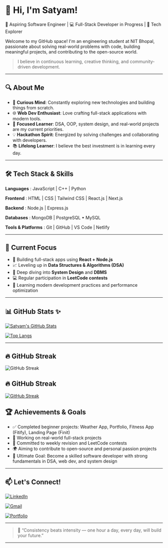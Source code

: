 
# 👋 Hi, I'm Satyam!

🚀 Aspiring Software Engineer | 💻 Full-Stack Developer in Progress | 🧠 Tech Explorer

Welcome to my GitHub space! I'm an engineering student at NIT Bhopal, passionate about solving real-world problems with code, building meaningful projects, and contributing to the open-source world.
>I believe in continuous learning, creative thinking, and community-driven development.

---

## 🔍 About Me

- 🧠 **Curious Mind**: Constantly exploring new technologies and building things from scratch.
- 🌐 **Web Dev Enthusiast**: Love crafting full-stack applications with modern tools.
- 🎯 **Focused Learner**: DSA, OOP, system design, and real-world projects are my current priorities.
- 💡 **Hackathon Spirit**: Energized by solving challenges and collaborating with developers.
- 📚 **Lifelong Learner**: I believe the best investment is in learning every day.

---

## 🛠️ Tech Stack & Skills

**Languages** : JavaScript | C++ | Python 

**Frontend** : HTML | CSS | Tailwind CSS | React.js | Next.js

**Backend**  : Node.js | Express.js

**Databases**  : MongoDB | PostgreSQL • MySQL

**Tools & Platforms** : Git | GitHub | VS Code | Netlify 

---

## 🔭 Current Focus

- 🔧 Building full-stack apps using **React + Node.js**
- 📈 Leveling up in **Data Structures & Algorithms (DSA)**
- 🧠 Deep diving into **System Design** and **DBMS**
- 💻 Regular participation in **LeetCode contests**
- 🌱 Learning modern development practices and performance optimization

---

## 📊 GitHub Stats ✨

[![Satyam's GitHub Stats](https://github-readme-stats.vercel.app/api?username=code-skg&show_icons=true&theme=radical&hide_border=true)](https://github.com/anuraghazra/github-readme-stats)

[![Top Langs](https://github-readme-stats.vercel.app/api/top-langs/?username=code-skg&layout=compact&theme=radical&hide_border=true&card_width=350)](https://github.com/anuraghazra/github-readme-stats) 

---

## 🔥 GitHub Streak

![GitHub Streak](https://streak-stats.demolab.com/?user=code-skg&theme=highcontrast&background=0D1117&border=30363D)

## 🔥 GitHub Streak

[![GitHub Streak](https://streak-stats.demolab.com/?user=code-skg&theme=highcontrast&background=0D1117&border=30363D)](https://github.com/code-skg)


## 🏆 Achievements & Goals

- ✅ Completed beginner projects: Weather App, Portfolio, Fitness App (Fitify), Landing Page (Finit)
- 🚀 Working on real-world full-stack projects
- 📅 Committed to weekly revision and LeetCode contests
- 🌍 Aiming to contribute to open-source and personal passion projects
- 🎯 Ultimate Goal: Become a skilled software developer with strong fundamentals in DSA, web dev, and system design

---

## 📫 Let's Connect!

[![LinkedIn](https://img.shields.io/badge/linkedin-%230077B5.svg?&style=for-the-badge&logo=linkedin&logoColor=white)](https://www.linkedin.com/in/satyam785/)

[![Gmail](https://img.shields.io/badge/email-sattuamar123@gmail.com-D14836?style=for-the-badge&logo=gmail&logoColor=white)](mailto:sattuamar123@gmail.com)

[![Portfolio](https://img.shields.io/badge/Portfolio-Visit-000?style=for-the-badge&logo=ko-fi&logoColor=white)](https://katherineoelsner.com/) 

---

> 💬 “Consistency beats intensity — one hour a day, every day, will build your future.”

---

